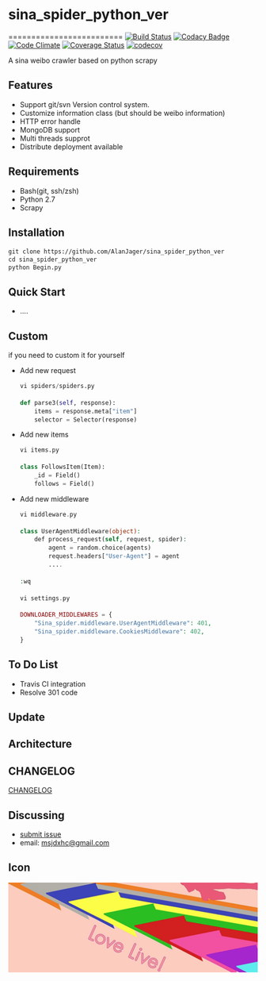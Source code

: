 # sina_spider_python_ver
=========================
[![Build Status](https://travis-ci.org/AlanJager/sina_spider_python_ver.svg?branch=master)](https://travis-ci.org/AlanJager/sina_spider_python_ver)
[![Codacy Badge](https://api.codacy.com/project/badge/Grade/8ab05b28b47a4d5994093a8e0875ccdd)](https://www.codacy.com/app/873863981/sina_spider_python_ver?utm_source=github.com&amp;utm_medium=referral&amp;utm_content=AlanJager/sina_spider_python_ver&amp;utm_campaign=Badge_Grade)
[![Code Climate](https://codeclimate.com/repos/5866654beab18f6497001d97/badges/51f6a57dcf9af64cb3d7/gpa.svg)](https://codeclimate.com/repos/5866654beab18f6497001d97/feed)
[![Coverage Status](https://coveralls.io/repos/github/AlanJager/sina_spider_python_ver/badge.svg?branch=master)](https://coveralls.io/github/AlanJager/sina_spider_python_ver?branch=master)
[![codecov](https://codecov.io/gh/AlanJager/sina_spider_python_ver/branch/master/graph/badge.svg)](https://codecov.io/gh/AlanJager/sina_spider_python_ver)

A sina weibo crawler based on python scrapy

Features
--------
* Support git/svn Version control system.
* Customize information class (but should be weibo information)
* HTTP error handle
* MongoDB support
* Multi threads supprot
* Distribute deployment available

Requirements
------------

* Bash(git, ssh/zsh)
* Python 2.7
* Scrapy

Installation
------------
```
git clone https://github.com/AlanJager/sina_spider_python_ver
cd sina_spider_python_ver
python Begin.py

```

Quick Start
-------------

* ....


Custom
--------
if you need to custom it for yourself

* Add new request
    ```python
    vi spiders/spiders.py
    
    def parse3(self, response):
        items = response.meta["item"]
        selector = Selector(response)
    ```

* Add new items
    ```python
    vi items.py

    class FollowsItem(Item):
        _id = Field()  
        follows = Field() 
    ```

* Add new middleware
    ```php
    vi middleware.py

    class UserAgentMiddleware(object):
        def process_request(self, request, spider):
            agent = random.choice(agents)
            request.headers["User-Agent"] = agent
            ....       
    
    :wq
   
    vi settings.py
    
    DOWNLOADER_MIDDLEWARES = {
        "Sina_spider.middleware.UserAgentMiddleware": 401,
        "Sina_spider.middleware.CookiesMiddleware": 402,
    }
    ```

To Do List
----------

- Travis CI integration
- Resolve 301 code

Update
-----------------



Architecture
------------

## CHANGELOG
[CHANGELOG](https://github.com/AlanJager/sina_spider_python_ver/releases)


Discussing
----------
- [submit issue](https://github.com/AlanJager/sina_spider_python_verissues/new)
- email: msjdxhc@gmail.com

Icon
----
![](https://github.com/AlanJager/sina_spider_python_ver/blob/master/icon.png)
